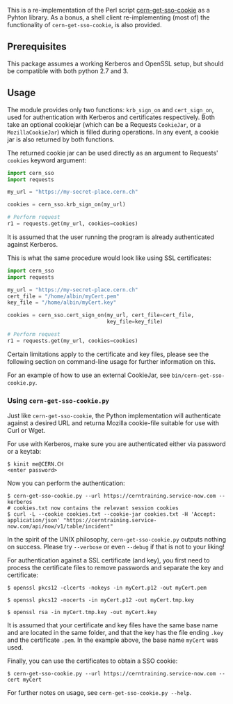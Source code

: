 
This is a re-implementation of the Perl script
[cern-get-sso-cookie](https://github.com/sashabaranov/cern-get-sso-cookie/)
as a Pyhton library. As a bonus, a shell client re-implementing (most
of) the functionality of `cern-get-sso-cookie`, is also provided.

## Prerequisites
This package assumes a working Kerberos and OpenSSL setup, but should be
compatible with both python 2.7 and 3.


## Usage

The module provides only two functions: `krb_sign_on` and
`cert_sign_on`, used for authentication with Kerberos and certificates
respectively. Both take an optional cookiejar (which can be a Requests
`CookieJar`, or a `MozillaCookieJar`) which is filled during
operations. In any event, a cookie jar is also returned by both
functions.

The returned cookie jar can be used directly as an argument to Requests'
`cookies` keyword argument:

``` python
import cern_sso
import requests

my_url = "https://my-secret-place.cern.ch"

cookies = cern_sso.krb_sign_on(my_url)

# Perform request
r1 = requests.get(my_url, cookies=cookies)

```

It is assumed that the user running the program is already authenticated
against Kerberos.


This is what the same procedure would look like using SSL certificates:

``` python
import cern_sso
import requests

my_url = "https://my-secret-place.cern.ch"
cert_file = "/home/albin/myCert.pem"
key_file = "/home/albin/myCert.key"

cookies = cern_sso.cert_sign_on(my_url, cert_file=cert_file,
                                key_file=key_file)

# Perform request
r1 = requests.get(my_url, cookies=cookies)

```

Certain limitations apply to the certificate and key files, please see
the following section on command-line usage for further information on
this.

For an example of how to use an external CookieJar, see
`bin/cern-get-sso-cookie.py`.

### Using `cern-get-sso-cookie.py`

Just like `cern-get-sso-cookie`, the Python implementation will
authenticate against a desired URL and returna Mozilla cookie-file
suitable for use with Curl or Wget.

For use with Kerberos, make sure you are authenticated either via
password or a keytab:

```
$ kinit me@CERN.CH
<enter password>
```

Now you can perform the authentication:

```
$ cern-get-sso-cookie.py --url https://cerntraining.service-now.com --kerberos
# cookies.txt now contains the relevant session cookies
$ curl -L --cookie cookies.txt --cookie-jar cookies.txt -H 'Accept: application/json' "https://cerntraining.service-now.com/api/now/v1/table/incident"
```

In the spirit of the UNIX philosophy, `cern-get-sso-cookie.py` outputs
nothing on success. Please try `--verbose` or even `--debug` if that is
not to your liking!

For authentication against a SSL certificate (and key), you first need
to process the certificate files to remove passwords and separate the
key and certificate:

```
$ openssl pkcs12 -clcerts -nokeys -in myCert.p12 -out myCert.pem

$ openssl pkcs12 -nocerts -in myCert.p12 -out myCert.tmp.key

$ openssl rsa -in myCert.tmp.key -out myCert.key

```

It is assumed that your certificate and key files have the same base
name and are located in the same folder, and that the key has the file
ending `.key` and the certificate `.pem`. In the example above, the base
name `myCert` was used.

Finally, you can use the certificates to obtain a SSO cookie:

```
$ cern-get-sso-cookie.py --url https://cerntraining.service-now.com --cert myCert

```


For further notes on usage, see `cern-get-sso-cookie.py --help`.
